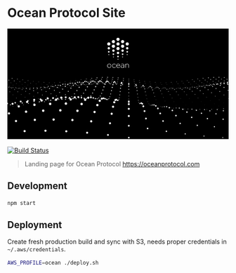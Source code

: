 # Ocean Protocol Site

![](public/twitter_card.png)

[![Build Status](https://travis-ci.com/oceanprotocol/site.svg?token=3psqw6c8KMDqfdGQ2x6d&branch=master)](https://travis-ci.com/oceanprotocol/site)

> Landing page for Ocean Protocol https://oceanprotocol.com

## Development

```bash
npm start
```

## Deployment

Create fresh production build and sync with S3, needs proper credentials in `~/.aws/credentials`.

```bash
AWS_PROFILE=ocean ./deploy.sh
```